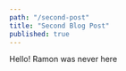 ```yaml
---
path: "/second-post"
title: "Second Blog Post"
published: true
---
```


Hello! Ramon was never here
